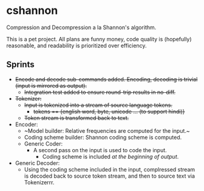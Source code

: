 # cshannon

Compression and Decompression a la Shannon's algorithm.

This is a pet project. All plans are funny money, code quality is (hopefully)
reasonable, and readability is prioritized over efficiency.

## Sprints

* ~~Encode and decode sub-commands added. Encoding, decoding is trivial (input is
  mirrored as output).~~
  * ~~Integration test added to ensure round-trip results in no-diff.~~
* ~~Tokenizer:~~
  * ~~Input is tokenized into a stream of source language tokens.~~
    * ~~tokens == {english word, byte, unicode ... (to support hindi)}~~
  * ~~Token stream is transformed back to text.~~
* Encoder:
  * ~Model builder: Relative frequencies are computed for the input.~
  * Coding scheme builder: Shannon coding scheme is computed.
  * Generic Coder:
    * A second pass on the input is used to code the input.
      * Coding scheme is included _at the beginning of output_.
* Generic Decoder:
  * Using the coding scheme included in the input, complressed stream is decoded
    back to source token stream, and then to source text via Tokenizerrr.
